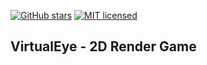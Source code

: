[![GitHub stars](https://img.shields.io/github/stars/badges/shields.svg?style=social&label=Star&maxAge=2592000)]()
[![MIT licensed](https://img.shields.io/badge/license-MIT-blue.svg)](https://github.com/bjornus/VirtualEye/blob/master/LICENSE)

## VirtualEye - 2D Render Game
